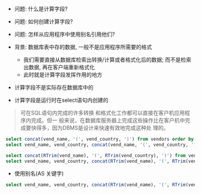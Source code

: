 + 问题: 什么是计算字段?
+ 问题: 如何创建计算字段?
+ 问题: 怎样从应用程序中使用别名引用他们?

+ 背景: 数据库表中存的数据, 一般不是应用程序所需要的格式
    + 我们需要直接从数据库检索出转换/计算或者格式化后的数据; 而不是检索出数据, 再在客户端重新格式化
    + 此时就是计算字段发挥作用的地方

+ 计算字段不是实际存在数据库中的
+ 计算字段是运行时在select语句内创建的

> 可在SQL语句内完成的许多转换 和格式化工作都可以直接在客户机应用程序内完成。但一 般来说，在数据库服务器上完成这些操作比在客户机中完 成要快得多，因为DBMS是设计来快速有效地完成这种处 理的。

```sql
select concat(vend_name, '(', vend_country, ')') from vendors order by vend_name;
select vend_name, vend_country, concat(vend_name, '(', vend_country, ')') from vendors order by vend_name;

select concat(RTrim(vend_name), '(', RTrim(vend_country), ')') from vendors order by vend_name;
select vend_name, vend_country, concat(RTrim(vend_name), '(', RTrim(vend_country), ')') from vendors order by vend_name;
```

+ 使用别名(AS 关键字)

```sql
select vend_name, vend_country, concat(RTrim(vend_name), '(', RTrim(vend_country), ')') AS vend_title from vendors order by vend_name;

```

